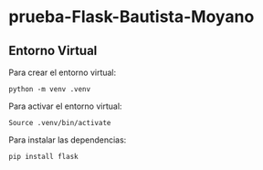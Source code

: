 # prueba-Flask-Bautista-Moyano

## Entorno Virtual

Para crear el entorno virtual:
```
python -m venv .venv
```

Para activar el entorno virtual:
```
Source .venv/bin/activate
```

Para instalar las dependencias:
```
pip install flask
```

